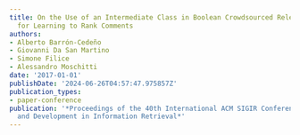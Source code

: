 ```yaml
---
title: On the Use of an Intermediate Class in Boolean Crowdsourced Relevance Annotations
  for Learning to Rank Comments
authors:
- Alberto Barrón-Cedeño
- Giovanni Da San Martino
- Simone Filice
- Alessandro Moschitti
date: '2017-01-01'
publishDate: '2024-06-26T04:57:47.975857Z'
publication_types:
- paper-conference
publication: '*Proceedings of the 40th International ACM SIGIR Conference on Research
  and Development in Information Retrieval*'
---
```

